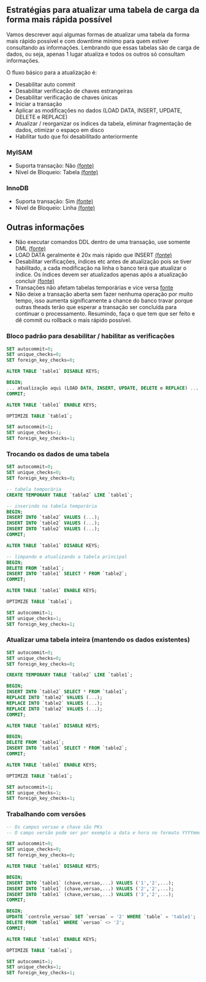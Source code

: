 ## Estratégias para atualizar uma tabela de carga da forma mais rápida possível

Vamos descrever aqui algumas formas de atualizar uma tabela da forma mais rápido possível e com downtime mínimo
para quem estiver consultando as informações. Lembrando que essas tabelas são de carga de dados, ou seja, 
apenas 1 lugar atualiza e todos os outros só consultam informações.

O fluxo básico para a atualização é:
- Desabilitar auto commit
- Desabilitar verificação de chaves estrangeiras
- Desabilitar verificação de chaves únicas
- Iniciar a transação
- Aplicar as modificações no dados (LOAD DATA, INSERT, UPDATE, DELETE e REPLACE)
- Atualizar / reorganizar os índices da tabela, eliminar fragmentação de dados, otimizar o espaço em disco
- Habilitar tudo que foi desabilitado anteriormente

### MyISAM
- Suporta transação: Não [(fonte)](https://dev.mysql.com/doc/refman/5.6/en/myisam-storage-engine.html)
- Nível de Bloqueio: Tabela [(fonte)](https://dev.mysql.com/doc/refman/5.7/en/internal-locking.html)

### InnoDB
- Suporta transação: Sim [(fonte)](https://dev.mysql.com/doc/refman/8.0/en/innodb-transaction-model.html)
- Nível de Bloqueio: Linha [(fonte)](https://dev.mysql.com/doc/refman/5.7/en/innodb-locking.html#:~:text=InnoDB%20performs%20row%2Dlevel%20locking,gap%E2%80%9D%20before%20that%20index%20record.)

## Outras informações
- Não executar comandos DDL dentro de uma transação, use somente DML [(fonte)](https://dev.mysql.com/doc/refman/8.0/en/implicit-commit.html)
- LOAD DATA geralmente é 20x mais rápido que INSERT [(fonte)](https://dev.mysql.com/doc/refman/5.7/en/insert-optimization.html)
- Desabilitar verificações, índices etc antes de atualização pois se tiver habilitado, a cada modificação na linha
o banco terá que atualizar o índice. Os índices devem ser atualizados apenas após a atualização concluir [(fonte)](https://dev.mysql.com/doc/refman/5.7/en/optimizing-innodb-bulk-data-loading.html)
- Transações não afetam tabelas temporárias e vice versa [fonte](https://dev.mysql.com/doc/refman/8.0/en/implicit-commit.html)
- Não deixe a transação aberta sem fazer nenhuma operação por muito tempo, isso aumenta significamente a chance do banco travar porque outras theads terão que esperar a transação ser concluída para continuar o processamento. Resumindo, faça o que tem que ser feito e dê commit ou rollback o mais rápido possível.

### Bloco padrão para desabilitar / habilitar as verificações

```sql
SET autocommit=0; 
SET unique_checks=0; 
SET foreign_key_checks=0;

ALTER TABLE `table1` DISABLE KEYS;

BEGIN;
... atualização aqui (LOAD DATA, INSERT, UPDATE, DELETE e REPLACE) ...
COMMIT;

ALTER TABLE `table1` ENABLE KEYS;

OPTIMIZE TABLE `table1`;

SET autocommit=1;
SET unique_checks=1;
SET foreign_key_checks=1;
```

### Trocando os dados de uma tabela

```sql
SET autocommit=0; 
SET unique_checks=0; 
SET foreign_key_checks=0;

-- tabela temporária
CREATE TEMPORARY TABLE `table2` LIKE `table1`;

-- inserindo na tabela temporária
BEGIN;
INSERT INTO `table2` VALUES (...);
INSERT INTO `table2` VALUES (...);
INSERT INTO `table2` VALUES (...);
COMMIT;

ALTER TABLE `table1` DISABLE KEYS;

-- limpando e atualizando a tabela principal
BEGIN;
DELETE FROM `table1`;
INSERT INTO `table1` SELECT * FROM `table2`;
COMMIT;

ALTER TABLE `table1` ENABLE KEYS;

OPTIMIZE TABLE `table1`;

SET autocommit=1;
SET unique_checks=1;
SET foreign_key_checks=1;
```

### Atualizar uma tabela inteira (mantendo os dados existentes) 
```sql
SET autocommit=0; 
SET unique_checks=0; 
SET foreign_key_checks=0;

CREATE TEMPORARY TABLE `table2` LIKE `table1`;

BEGIN;
INSERT INTO `table2` SELECT * FROM `table1`;
REPLACE INTO `table2` VALUES (...);
REPLACE INTO `table2` VALUES (...);
REPLACE INTO `table2` VALUES (...);
COMMIT;

ALTER TABLE `table1` DISABLE KEYS;

BEGIN;
DELETE FROM `table1`;
INSERT INTO `table1` SELECT * FROM `table2`;
COMMIT;

ALTER TABLE `table1` ENABLE KEYS;

OPTIMIZE TABLE `table1`;

SET autocommit=1;
SET unique_checks=1;
SET foreign_key_checks=1; 
```

### Trabalhando com versões

```sql
-- Os campos versao e chave são PKs
-- O campo versão pode ser por exemplo a data e hora no formato YYYYmmddHHmmss

SET autocommit=0; 
SET unique_checks=0; 
SET foreign_key_checks=0;

ALTER TABLE `table1` DISABLE KEYS;

BEGIN;
INSERT INTO `table1` (chave,versao,...) VALUES ('1','2',...);
INSERT INTO `table1` (chave,versao,...) VALUES ('2','2',...);
INSERT INTO `table1` (chave,versao,...) VALUES ('3','2',...);
COMMIT;

BEGIN;
UPDATE `controle_versao` SET `versao` = '2' WHERE `table` = 'table1';
DELETE FROM `table1` WHERE `versao` <> '2';
COMMIT;

ALTER TABLE `table1` ENABLE KEYS;

OPTIMIZE TABLE `table1`;

SET autocommit=1;
SET unique_checks=1;
SET foreign_key_checks=1; 
```